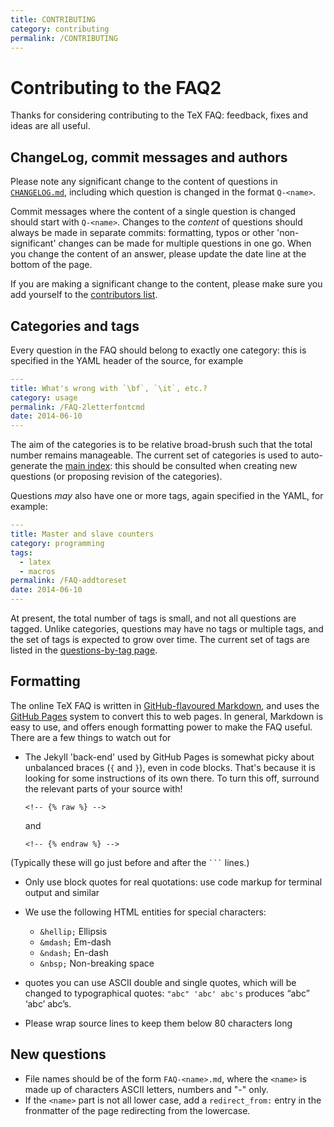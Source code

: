 ```yaml
---
title: CONTRIBUTING
category: contributing
permalink: /CONTRIBUTING
---
```


# Contributing to the FAQ2

Thanks for considering contributing to the TeX FAQ: feedback, fixes and ideas are
all useful.

## ChangeLog, commit messages and authors

Please note any significant change to the content of questions in
[`CHANGELOG.md`](CHANGELOG.md), including which question is changed in the
format `Q-<name>`.

Commit messages where the content of a single question is changed should start
with `Q-<name>`. Changes to the _content_ of questions should always be made in
separate commits: formatting, typos or other 'non-significant' changes can be
made for multiple questions in one go. When you change the content of an
answer, please update the date line at the bottom of the page.

If you are making a significant change to the content, please make sure you
add yourself to the [contributors list](AUTHORS.md).

## Categories and tags

Every question in the FAQ should belong to exactly one category: this is
specified in the YAML header of the source, for example
```yaml
---
title: What's wrong with `\bf`, `\it`, etc.?
category: usage
permalink: /FAQ-2letterfontcmd
date: 2014-06-10
---
```
The aim of the categories is to be relative broad-brush such that the total
number remains manageable. The current set of categories is used to
auto-generate the [main index](/): this should be consulted when creating new
questions (or proposing revision of the categories).

Questions _may_ also have one or more tags, again specified in the YAML,
for example:
```yaml
---
title: Master and slave counters
category: programming
tags:
  - latex
  - macros
permalink: /FAQ-addtoreset
date: 2014-06-10
---
```
At present, the total number of tags is small, and not all questions are
tagged. Unlike categories, questions may have no tags or multiple tags, and
the set of tags is expected to grow over time. The current set of tags are
listed in the [questions-by-tag page](/tags).

## Formatting

The online TeX FAQ is written in [GitHub-flavoured
Markdown](https://guides.github.com/features/mastering-markdown/), and uses the
[GitHub Pages](https://pages.github.com/) system to convert this to web pages.
In general, Markdown is easy to use, and offers enough formatting power to make
the FAQ useful. There are a few things to watch out for

- The Jekyll 'back-end' used by GitHub Pages is somewhat picky about unbalanced
  braces (`{` and `}`), even in code blocks. That's because it is looking for
  some instructions of its own there. To turn this off, surround the relevant
  parts of your source with!
  <!-- {% raw %} -->
  ```
  <!-- {% raw %} -->
  ```
  and
  ```
  <!-- {% endraw %} -->
  ```
  <!-- {% endraw %} -->

(Typically these will go just before and after the <code>```</code> lines.)

- Only use block quotes for real quotations: use code markup for terminal
  output and similar

- We use the following HTML entities for special characters:
  - `&hellip;` Ellipsis
  - `&mdash;` Em-dash
  - `&ndash;` En-dash
  - `&nbsp;` Non-breaking space

- quotes you can use ASCII double and single quotes, which will be changed
  to typographical quotes: `"abc" 'abc' abc's` produces “abc” ‘abc’ abc’s.
  
- Please wrap source lines to keep them below 80 characters long

## New questions

- File names should be of the form `FAQ-<name>.md`, where the `<name>` is made
  up of characters ASCII letters, numbers and "-" only.
- If the `<name>` part is not all lower case, add a `redirect_from:`
  entry in the fronmatter of the page redirecting from the lowercase.
